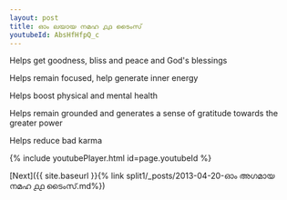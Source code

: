 ```yaml
---
layout: post
title: ഓം ലയായ നമഹ ൧൧ ടൈംസ്
youtubeId: AbsHfHfpQ_c
---
```

 
 
Helps get goodness, bliss and peace and God's blessings
 
Helps remain focused, help generate inner energy 
 
Helps boost physical and mental health 
 
Helps remain grounded and generates a sense of gratitude towards the greater power 
 
Helps reduce bad karma
 
 
 
 


{% include youtubePlayer.html id=page.youtubeId %}
 
[Next]({{ site.baseurl }}{% link  split1/_posts/2013-04-20-ഓം അഗമായ നമഹ ൧൧ ടൈംസ്.md%})
 
